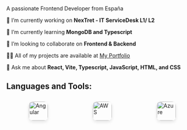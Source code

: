 # <div id="typewriter"></div>

A passionate Frontend Developer from España

🔭 I’m currently working on **NexTret - IT ServiceDesk L1/ L2**

🌱 I’m currently learning **MongoDB and Typescript**

👯 I’m looking to collaborate on **Frontend & Backend**

👨‍💻 All of my projects are available at [My Portfolio](https://diego-monfort-landolt.github.io/Landoltdiego)

💬 Ask me about **React, Vite, Typescript, JavaScript, HTML, and CSS**

## Languages and Tools:

<div style="display: flex; flex-wrap: wrap; justify-content: space-around;">
  <img src="angular.png" alt="Angular" style="width: 50px; height: 50px; margin: 10px; border-radius: 10px; box-shadow: 0 4px 8px rgba(0, 0, 0, 0.1); animation: bounce 2s infinite;">
  <img src="aws.png" alt="AWS" style="width: 50px; height: 50px; margin: 10px; border-radius: 10px; box-shadow: 0 4px 8px rgba(0, 0, 0, 0.1); animation: bounce 2s infinite;">
  <img src="azure.png" alt="Azure" style="width: 50px; height: 50px; margin: 10px; border-radius: 10px; box-shadow: 0 4px 8px rgba(0, 0, 0, 0.1); animation: bounce 2s infinite;">
  <!-- Füge hier weitere Icons hinzu -->
</div>

<style>
@keyframes bounce {
  0%, 20%, 50%, 80%, 100% {
    transform: translateY(0);
  }
  40% {
    transform: translateY(-10px);
  }
  60% {
    transform: translateY(-5px);
  }
}

@keyframes blink {
  50% {
    border-color: transparent;
  }
}

#typewriter {
  font-size: 2em;
  font-weight: bold;
  white-space: nowrap;
  overflow: hidden;
  border-right: 0.15em solid black;
  animation: typing 3.5s steps(40, end), blink 0.75s step-end infinite;
}

@keyframes typing {
  from { width: 0; }
  to { width: 100%; }
}
</style>

<script>
document.addEventListener("DOMContentLoaded", function() {
  const typewriter = document.getElementById('typewriter');
  const text = "Hi 👋, I'm Diego";
  let index = 0;

  function type() {
    if (index < text.length) {
      typewriter.innerHTML += text.charAt(index);
      index++;
      setTimeout(type, 100);
    } else {
      setTimeout(() => {
        typewriter.innerHTML = "";
        index = 0;
        type();
      }, 2000);
    }
  }

  type();
});
</script>

